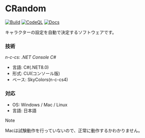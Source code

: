 # CRandom
[![Build](https://github.com/Lemon73-Computing/CRandom_n-c-cs/actions/workflows/build.yml/badge.svg)](https://github.com/Lemon73-Computing/CRandom_n-c-cs/actions/workflows/build.yml)
[![CodeQL](https://github.com/Lemon73-Computing/CRandom_n-c-cs/actions/workflows/codeql.yml/badge.svg)](https://github.com/Lemon73-Computing/CRandom_n-c-cs/actions/workflows/codeql.yml)
[![Docs](https://github.com/Lemon73-Computing/CRandom_n-c-cs/actions/workflows/pages/pages-build-deployment/badge.svg)](https://github.com/Lemon73-Computing/CRandom_n-c-cs/actions/workflows/pages/pages-build-deployment)

キャラクターの設定を自動で決定するソフトウェアです。

### 技術
*n-c-cs: .NET Console C#*
- 言語: C#(.NET8.0)
- 形式: CUI(コンソール版)
- ベース: SkyColors(n-c-cs4)

### 対応
- OS: Windows / Mac / Linux
- 言語: 日本語

> [!NOTE]
> Macは試験動作を行っていないので、正常に動作するかわかりません。

